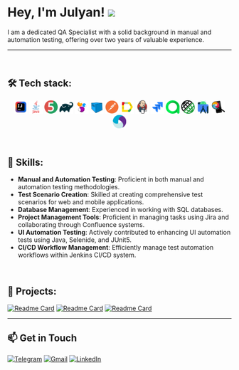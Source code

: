 <h1 align="left">Hey, I'm Julyan! <img src="https://github.com/blackcater/blackcater/raw/main/images/Hi.gif" height="32"/></h1>

I am a dedicated QA Specialist with a solid background in manual and automation testing, offering over two years of valuable experience. 

---

<br>

## 🛠️  Tech stack:
<p align="center">
    <img width="6%" title="IntelliJ IDEA" src="images/Idea.png">
    <img width="6%" title="Java" src="images/Java.svg">
    <img width="6%" title="JUnit5" src="images/JUnit5.svg">
    <img width="6%" title="Gradle" src="images/Gradle.svg">
    <img width="6%" title="Selenide" src="images/Selenide.svg">
    <img width="6%" title="Selenoid" src="images/Selenoid.svg">
    <img width="6%" title="Postman" src="images/Postman.svg">
    <img width="6%" title="Allure Report" src="images/Allure.svg">
    <img width="6%" title="Jenkins" src="images/Jenkins.svg">
    <img width="6%" title="Jira" src="images/Jira.svg">
    <img width="6%" title="Allure TestOps" src="images/AllureTestOps.svg">
    <img width="6%" title="RestAssured" src="images/RestAssured.png">
    <img width="6%" title="Android Studio" src="images/AndroidStudio.svg">
    <img width="6%" title="Appium inspector" src="images/AppiumInspector.png">
    <img width="6%" title="Appium" src="images/Appium.png">
</p>

<br>

## 🚀  Skills:
- **Manual and Automation Testing**: Proficient in both manual and automation testing methodologies.
- **Test Scenario Creation**: Skilled at creating comprehensive test scenarios for web and mobile applications.
- **Database Management**: Experienced in working with SQL databases.
- **Project Management Tools**: Proficient in managing tasks using Jira and collaborating through Confluence systems.
- **UI Automation Testing**: Actively contributed to enhancing UI automation tests using Java, Selenide, and JUnit5.
- **CI/CD Workflow Management**: Efficiently manage test automation workflows within Jenkins CI/CD system.

<br>

## 📂 Projects:
[![Readme Card](https://github-readme-stats.vercel.app/api/pin/?username=jslbk&repo=bob-test-automation&bg_color=F0F0F0&border_color=F0F0F0)](https://github.com/jslbk/bob-test-automation)
[![Readme Card](https://github-readme-stats.vercel.app/api/pin/?username=jslbk&repo=mobile_tests&bg_color=F0F0F0&border_color=F0F0F0)](https://github.com/jslbk/mobile_tests)
[![Readme Card](https://github-readme-stats.vercel.app/api/pin/?username=jslbk&repo=reqres_rest_assured&bg_color=F0F0F0&border_color=F0F0F0)](https://github.com/jslbk/reqres_rest_assured)

---

## 📫 Get in Touch
[![Telegram](https://img.shields.io/badge/telegram-grey?style=for-the-badge&logo=telegram)](https://t.me/julyanslabko)
[![Gmail](https://img.shields.io/badge/gmail-grey?style=for-the-badge&logo=gmail)](mailto:juljans.slabko@gmail.com)
[![LinkedIn](https://img.shields.io/badge/linkedin-grey?style=for-the-badge&logo=linkedin)](https://www.linkedin.com/in/julyan-slabko/)
